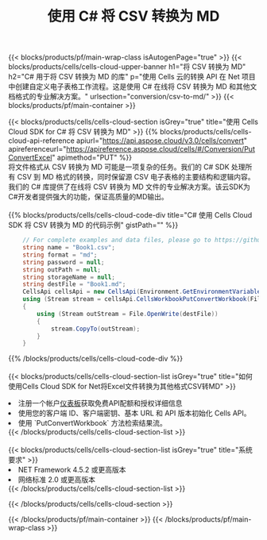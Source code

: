 ﻿---
title: 使用 C# 将 CSV 转换为 MD
description: 利用C#的Aspose.Cells Cloud SDK将CSV格式文件转换为MD格式文件。
---
{{< blocks/products/pf/main-wrap-class isAutogenPage="true" >}}
{{< blocks/products/cells/cells-cloud-upper-banner h1="将 CSV 转换为 MD" h2="C# 用于将 CSV 转换为 MD 的库" p="使用 Cells 云的转换 API 在 Net 项目中创建自定义电子表格工作流程。这是使用 C# 在线将 CSV 转换为 MD 和其他文档格式的专业解决方案。" urlsection="conversion/csv-to-md/" >}}
{{< blocks/products/pf/main-container >}}

{{< blocks/products/cells/cells-cloud-section isGrey="true" title="使用 Cells Cloud SDK for C# 将 CSV 转换为 MD" >}}
{{% blocks/products/cells/cells-cloud-api-reference apiurl="https://api.aspose.cloud/v3.0/cells/convert" apireferenceurl="https://apireference.aspose.cloud/cells/#/Conversion/PutConvertExcel" apimethod="PUT" %}}
<br/>
将文件格式从 CSV 转换为 MD 可能是一项复杂的任务。我们的 C# SDK 处理所有 CSV 到 MD 格式的转换，同时保留源 CSV 电子表格的主要结构和逻辑内容。我们的 C# 库提供了在线将 CSV 转换为 MD 文件的专业解决方案。该云SDK为C#开发者提供强大的功能，保证高质量的MD输出。
<br/>
<br/>
{{% blocks/products/cells/cells-cloud-code-div title="C# 使用 Cells Cloud SDK 将 CSV 转换为 MD 的代码示例" gistPath="" %}}
 
```cs
    // For complete examples and data files, please go to https://github.com/aspose-cells-cloud/aspose-cells-cloud-dotnet/
    string name = "Book1.csv";
    string format = "md";
    string password = null;
    string outPath = null;
    string storageName = null;
    string destFile = "Book1.md";
    CellsApi cellsApi = new CellsApi(Environment.GetEnvironmentVariable("ProductClientId"), Environment.GetEnvironmentVariable("ProductClientSecret"));
    using (Stream stream = cellsApi.CellsWorkbookPutConvertWorkbook(File.OpenRead(name), format, password, outPath, storageName))
    {
        using (Stream outStream = File.OpenWrite(destFile))
        {
            stream.CopyTo(outStream);
        }
    }
```
 
{{% /blocks/products/cells/cells-cloud-code-div %}}
<br/>
<br/>
{{< blocks/products/cells/cells-cloud-section-list isGrey="true" title="如何使用Cells Cloud SDK for Net将Excel文件转换为其他格式CSV转MD" >}}
<li>注册一个帐户<a href="https://dashboard.aspose.cloud/">仪表板</a>获取免费API配额和授权详细信息</li>
<li>使用您的客户端 ID、客户端密钥、基本 URL 和 API 版本初始化 Cells API。</li>
<li>使用 `PutConvertWorkbook` 方法检索结果流。</li>
{{< /blocks/products/cells/cells-cloud-section-list >}}
<br/>
<br/>
{{< blocks/products/cells/cells-cloud-section-list isGrey="true" title="系统要求" >}}
<li>NET Framework 4.5.2 或更高版本</li>
<li>网络标准 2.0 或更高版本</li>
{{< /blocks/products/cells/cells-cloud-section-list >}}

{{< /blocks/products/cells/cells-cloud-section >}}

{{< /blocks/products/pf/main-container >}}
{{< /blocks/products/pf/main-wrap-class >}}
